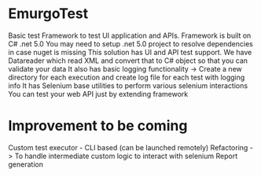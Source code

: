 # EmurgoTest
Basic test Framework to test UI application and APIs. 
Framework is built on C# .net 5.0 
You may need to setup .net 5.0 project to resolve dependencies in case nuget is missing
This solution has UI and API test support.
We have Datareader which read XML and convert that  to C# object so that you can validate your data
It also has basic logging functionality -> Create a new directory for each execution and create log file for each test with logging info
It has Selenium base utilities to perform various selenium interactions
You can test your web API just by extending framework

# Improvement to be coming
Custom test executor - CLI based (can be launched remotely)
Refactoring -> To handle intermediate custom logic to interact with selenium
Report generation

